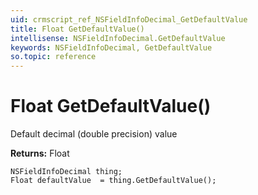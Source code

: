 ```yaml
---
uid: crmscript_ref_NSFieldInfoDecimal_GetDefaultValue
title: Float GetDefaultValue()
intellisense: NSFieldInfoDecimal.GetDefaultValue
keywords: NSFieldInfoDecimal, GetDefaultValue
so.topic: reference
---
```


# Float GetDefaultValue()

Default decimal (double precision) value

**Returns:** Float

```crmscript
NSFieldInfoDecimal thing;
Float defaultValue  = thing.GetDefaultValue();
```

